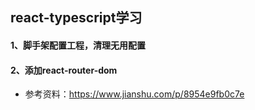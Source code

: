 ## react-typescript学习

#### 1、脚手架配置工程，清理无用配置


#### 2、添加react-router-dom
+ 参考资料：https://www.jianshu.com/p/8954e9fb0c7e
